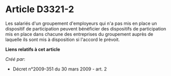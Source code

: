 # Article D3321-2

Les salariés d'un groupement d'employeurs qui n'a pas mis en place un dispositif de participation peuvent bénéficier des
dispositifs de participation mis en place dans chacune des entreprises du groupement auprès de laquelle ils sont mis à
disposition si l'accord le prévoit.

**Liens relatifs à cet article**

_Créé par_:

  - Décret n°2009-351 du 30 mars 2009 - art. 2
